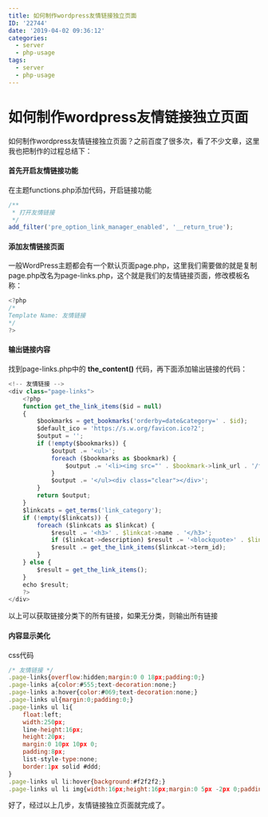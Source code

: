 ```yaml
---
title: 如何制作wordpress友情链接独立页面
ID: '22744'
date: '2019-04-02 09:36:12'
categories:
  - server
  - php-usage
tags:
  - server
  - php-usage
---
```


# 如何制作wordpress友情链接独立页面

如何制作wordpress友情链接独立页面？之前百度了很多次，看了不少文章，这里我也把制作的过程总结下：

#### 首先开启友情链接功能

在主题functions.php添加代码，开启链接功能

``` js 
/**
 * 打开友情链接
 */
add_filter('pre_option_link_manager_enabled', '__return_true'); 
```

#### 添加友情链接页面

一般WordPress主题都会有一个默认页面page.php，这里我们需要做的就是复制page.php改名为page-links.php，这个就是我们的友情链接页面，修改模板名称：

``` js 
<?php
/*
Template Name: 友情链接
*/
?> 
```

#### 输出链接内容

找到page-links.php中的 **the\_content()** 代码，再下面添加输出链接的代码：

``` js 
<!-- 友情链接 -->
<div class="page-links">
    <?php
    function get_the_link_items($id = null)
    {
        $bookmarks = get_bookmarks('orderby=date&category=' . $id);
        $default_ico = 'https://s.w.org/favicon.ico?2';
        $output = '';
        if (!empty($bookmarks)) {
            $output .= '<ul>';
            foreach ($bookmarks as $bookmark) {
                $output .= '<li><img src="' . $bookmark->link_url . '/favicon.ico" onerror="javascript:this.src='' . $default_ico . ''" /><a href="' . $bookmark->link_url . '" title="' . $bookmark->link_description . '" target="_blank" >' . $bookmark->link_name . '</a></li>';
            }
            $output .= '</ul><div class="clear"></div>';
        }
        return $output;
    }
    $linkcats = get_terms('link_category');
    if (!empty($linkcats)) {
        foreach ($linkcats as $linkcat) {
            $result .= '<h3>' . $linkcat->name . '</h3>';
            if ($linkcat->description) $result .= '<blockquote>' . $linkcat->description . '</blockquote>';
            $result .= get_the_link_items($linkcat->term_id);
        }
    } else {
        $result = get_the_link_items();
    }
    echo $result;
    ?>
</div> 
```

以上可以获取链接分类下的所有链接，如果无分类，则输出所有链接

#### 内容显示美化

css代码

``` js 
/* 友情链接 */
.page-links{overflow:hidden;margin:0 0 18px;padding:0;}
.page-links a{color:#555;text-decoration:none;}
.page-links a:hover{color:#069;text-decoration:none;}
.page-links ul{margin:0;padding:0;}
.page-links ul li{
    float:left;
    width:250px;
    line-height:16px;
    height:20px;
    margin:0 10px 10px 0;
    padding:8px;
    list-style-type:none;
    border:1px solid #ddd;
}
.page-links ul li:hover{background:#f2f2f2;}
.page-links ul li img{width:16px;height:16px;margin:0 5px -2px 0;padding:0;border:none;} 
```

好了，经过以上几步，友情链接独立页面就完成了。
 
 
 
 
 
 
 
 
 
 
 
 
 
 
 
 
 
 
 
 
 
 
 
 
 

